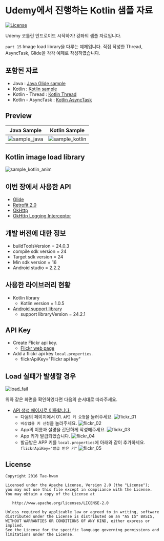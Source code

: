# Udemy에서 진행하는 Kotlin 샘플 자료

[![License](https://img.shields.io/hexpm/l/plug.svg)]()

Udemy 코틀린 안드로이드 시작하기! 강좌의 샘플 자료입니다.

`part 15` Image load library을 다루는 예제입니다.
직접 작성한 Thread, AsyncTask, Glide을 각각 예제로 작성하였습니다.

## 포함된 자료

- Java : [Java Glide sample](https://github.com/taehwandev/Kotlin-Udemy-Sample/tree/10-Image-Library/app-java/src/main)
- Kotlin : [Kotlin sample](https://github.com/taehwandev/Kotlin-Udemy-Sample/tree/10-Image-Library/app-kotlin/src/main)
- Kotlin - Thread : [Kotlin Thread](https://github.com/taehwandev/Kotlin-Udemy-Sample/blob/10-Image-Library/app-kotlin/src/main/java/tech/thdev/kotlin_udemy_sample/network/image/ImageDownloadThread.kt)
- Kotlin - AsyncTask : [Kotlin AsyncTask](https://github.com/taehwandev/Kotlin-Udemy-Sample/blob/10-Image-Library/app-kotlin/src/main/java/tech/thdev/kotlin_udemy_sample/network/image/ImageDownloadAsync.kt)

## Preview

| Java Sample    | Kotlin Sample  |
|:--------------:|:--------------:|
| ![sample_java] |![sample_kotlin]|

## Kotlin image load library

![sample_kotlin_anim]


## 이번 장에서 사용한 API

- [Glide](https://github.com/bumptech/glide)
- [Retrofit 2.0](https://square.github.io/retrofit/)
- [OkHttp](https://github.com/square/okhttp)
- [OkHttp Logging Interceptor](https://github.com/square/okhttp/tree/master/okhttp-logging-interceptor)

## 개발 버전에 대한 정보
- buildToolsVersion = 24.0.3
- compile sdk version = 24
- Target sdk version = 24
- Min sdk version = 16
- Android studio = 2.2.2

## 사용한 라이브러리 현황
- Kotlin library
    - Kotlin version = 1.0.5
- [Android support library](https://developer.android.com/topic/libraries/support-library/revisions.html)
    - support libraryVersion = 24.2.1

## API Key

- Create Flickr api key.
    - [Flickr web page](https://www.flickr.com/services/apps/create/)
- Add a flickr api key `local.properties`.
    - flickrApiKey="Flickr api key"

## Load 실패가 발생할 경우

![load_fail]

위와 같은 화면을 확인하였다면 다음의 순서대로 따라주세요.

- [API 생성 페이지로 이동합니다.](https://www.flickr.com/services/apps/create/)
    - 다음의 페이지에서 01. `API 키 요청`을 눌러주세요.
        ![flickr_01]
    - `비상업용 키 신청`을 눌러주세요.
        ![flickr_02]
    - App의 이름과 설명을 간단하게 작성해주세요.
        ![flickr_03]
    - App 키가 발급되었습니다.
        ![flickr_04]
    - 발급받은 APP 키를 `local.properties`에 아래와 같이 추가하세요.
        `flickrApiKey="발급 받은 키"`
        ![flickr_05]

## License

```
Copyright 2016 Tae-hwan

Licensed under the Apache License, Version 2.0 (the "License");
you may not use this file except in compliance with the License.
You may obtain a copy of the License at

   http://www.apache.org/licenses/LICENSE-2.0

Unless required by applicable law or agreed to in writing, software
distributed under the License is distributed on an "AS IS" BASIS,
WITHOUT WARRANTIES OR CONDITIONS OF ANY KIND, either express or implied.
See the License for the specific language governing permissions and
limitations under the License.
```

[load_fail]: images/load_fail.png

[flickr_01]: images/flickr_01.png
[flickr_02]: images/flickr_02.png
[flickr_03]: images/flickr_03.png
[flickr_04]: images/flickr_04.png
[flickr_05]: images/flickr_05.png

[sample_java]: images/sample_java.png
[sample_kotlin]: images/sample_kotlin.png
[sample_kotlin_anim]: images/sample_kotlin.gif